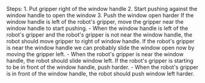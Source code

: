 

Steps:  1. Put gripper right of the window handle  2. Start pushing against the window handle to open the window  3. Push the window open harder
    If the window handle is left of the robot's gripper, move the gripper near the window handle to start pushing.
    - When the window handle is left of the robot's gripper and the robot's gripper is not near the window handle, the robot should move gripper to right of window handle.
    If the robot's gripper is near the window handle we can probably slide the window open now by moving the gripper left.
    - When the robot's gripper is near the window handle, the robot should slide window left.
    If the robot's gripper is starting to be in front of the window handle, push harder.
    - When the robot's gripper is in front of the window handle, the robot should push window left harder.